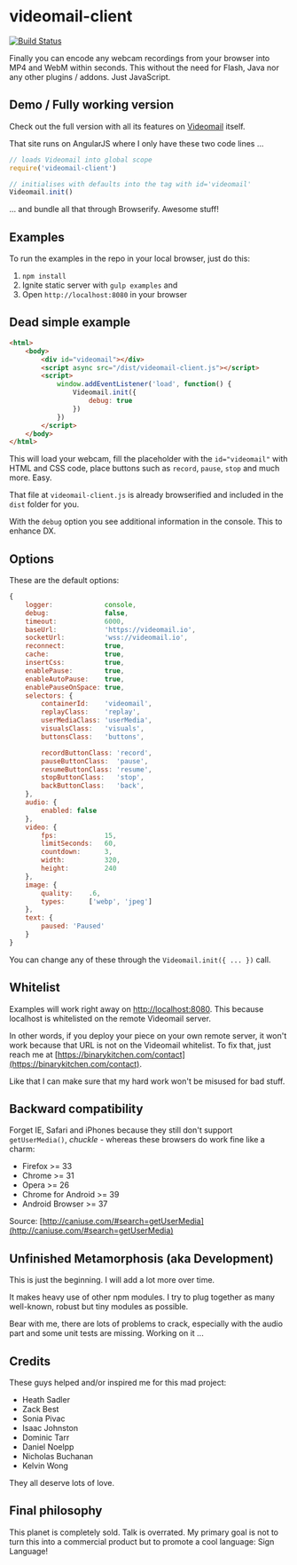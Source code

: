 videomail-client
================

[![Build Status](https://travis-ci.org/binarykitchen/videomail-client.svg?branch=master)](https://travis-ci.org/binarykitchen/videomail-client)

Finally you can encode any webcam recordings from your browser into MP4 and WebM within seconds. This without the need for Flash, Java nor any other plugins / addons. Just JavaScript.

## Demo / Fully working version

Check out the full version with all its features on [Videomail](https://videomail.io) itself.

That site runs on AngularJS where I only have these two code lines ...

```js
// loads Videomail into global scope
require('videomail-client')

// initialises with defaults into the tag with id='videomail'
Videomail.init()
```

... and bundle all that through Browserify. Awesome stuff!

## Examples

To run the examples in the repo in your local browser, just do this:

1. `npm install`
2. Ignite static server with `gulp examples` and
3. Open `http://localhost:8080` in your browser

## Dead simple example

```html
<html>
    <body>
        <div id="videomail"></div>
        <script async src="/dist/videomail-client.js"></script>
        <script>
            window.addEventListener('load', function() {
                Videomail.init({
                    debug: true
                })
            })
        </script>
    </body>
</html>
```

This will load your webcam, fill the placeholder with the `id="videomail"` with HTML and CSS code, place buttons such as `record`, `pause`, `stop` and much more. Easy.

That file at `videomail-client.js` is already browserified and included in the `dist` folder for you.

With the `debug` option you see additional information in the console. This to enhance DX.

## Options

These are the default options:

```js
{
    logger:             console,
    debug:              false,
    timeout:            6000,
    baseUrl:            'https://videomail.io',
    socketUrl:          'wss://videomail.io',
    reconnect:          true,
    cache:              true,
    insertCss:          true,
    enablePause:        true,
    enableAutoPause:    true,
    enablePauseOnSpace: true,
    selectors: {
        containerId:    'videomail',
        replayClass:    'replay',
        userMediaClass: 'userMedia',
        visualsClass:   'visuals',
        buttonsClass:   'buttons',

        recordButtonClass: 'record',
        pauseButtonClass:  'pause',
        resumeButtonClass: 'resume',
        stopButtonClass:   'stop',
        backButtonClass:   'back',
    },
    audio: {
        enabled: false
    },
    video: {
        fps:            15,
        limitSeconds:   60,
        countdown:      3,
        width:          320,
        height:         240
    },
    image: {
        quality:    .6,
        types:      ['webp', 'jpeg']
    },
    text: {
        paused: 'Paused'
    }
}
```

You can change any of these through the `Videomail.init({ ... })` call.

## Whitelist

Examples will work right away on [http://localhost:8080](http://localhost:8080). This because localhost is whitelisted on the remote Videomail server.

In other words, if you deploy your piece on your own remote server, it won't work because that URL is not on the Videomail whitelist. To fix that, just reach me at [https://binarykitchen.com/contact](https://binarykitchen.com/contact).

Like that I can make sure that my hard work won't be misused for bad stuff.

## Backward compatibility

Forget IE, Safari and iPhones because they still don't support `getUserMedia()`, *chuckle* - whereas these browsers do work fine like a charm:

* Firefox >= 33
* Chrome >= 31
* Opera >= 26
* Chrome for Android >= 39
* Android Browser >= 37

Source: [http://caniuse.com/#search=getUserMedia](http://caniuse.com/#search=getUserMedia)

## Unfinished Metamorphosis (aka Development)

This is just the beginning. I will add a lot more over time.

It makes heavy use of other npm modules. I try to plug together as many well-known, robust but tiny modules as possible.

Bear with me, there are lots of problems to crack, especially with the audio part and some unit tests are missing. Working on it ...

## Credits

These guys helped and/or inspired me for this mad project:

* Heath Sadler
* Zack Best
* Sonia Pivac
* Isaac Johnston
* Dominic Tarr
* Daniel Noelpp
* Nicholas Buchanan
* Kelvin Wong

They all deserve lots of love.

## Final philosophy

This planet is completely sold. Talk is overrated. My primary goal is not to turn this into a commercial product but to promote a cool language: Sign Language!
